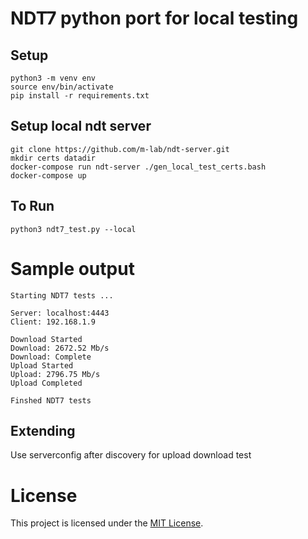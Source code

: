 
# NDT7 python port for local testing

## Setup
```
python3 -m venv env
source env/bin/activate
pip install -r requirements.txt
```

## Setup local ndt server
```
git clone https://github.com/m-lab/ndt-server.git
mkdir certs datadir
docker-compose run ndt-server ./gen_local_test_certs.bash
docker-compose up
```

## To Run
```
python3 ndt7_test.py --local    
```

# Sample output
```
Starting NDT7 tests ...

Server: localhost:4443
Client: 192.168.1.9

Download Started
Download: 2672.52 Mb/s 
Download: Complete
Upload Started
Upload: 2796.75 Mb/s 
Upload Completed

Finshed NDT7 tests

```

## Extending 
Use serverconfig after discovery for upload download test

# License
This project is licensed under the [MIT License][License].

[License]: ./LICENSE

